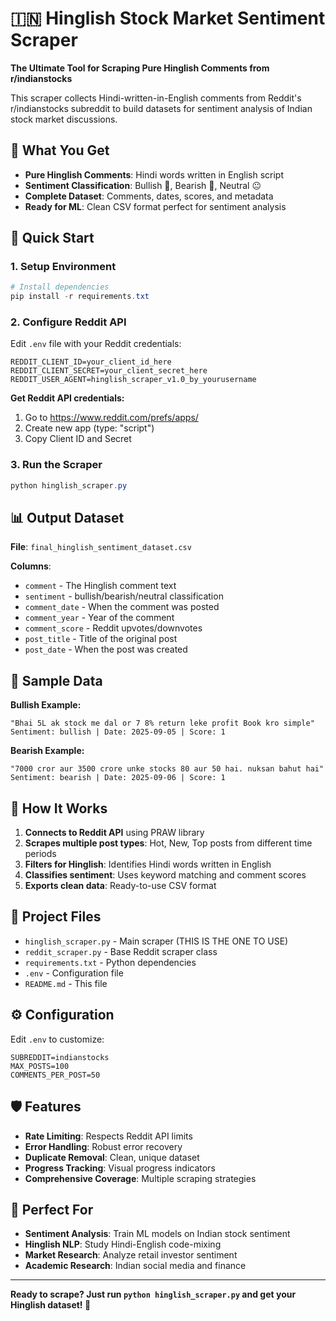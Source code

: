 # 🇮🇳 Hinglish Stock Market Sentiment Scraper

**The Ultimate Tool for Scraping Pure Hinglish Comments from r/indianstocks**

This scraper collects Hindi-written-in-English comments from Reddit's r/indianstocks subreddit to build datasets for sentiment analysis of Indian stock market discussions.

## 🎯 What You Get

- **Pure Hinglish Comments**: Hindi words written in English script
- **Sentiment Classification**: Bullish 🐂, Bearish 🐻, Neutral 😐
- **Complete Dataset**: Comments, dates, scores, and metadata
- **Ready for ML**: Clean CSV format perfect for sentiment analysis

## 🚀 Quick Start

### 1. Setup Environment
```powershell
# Install dependencies
pip install -r requirements.txt
```

### 2. Configure Reddit API
Edit `.env` file with your Reddit credentials:
```
REDDIT_CLIENT_ID=your_client_id_here
REDDIT_CLIENT_SECRET=your_client_secret_here
REDDIT_USER_AGENT=hinglish_scraper_v1.0_by_yourusername
```

**Get Reddit API credentials:**
1. Go to https://www.reddit.com/prefs/apps/
2. Create new app (type: "script")
3. Copy Client ID and Secret

### 3. Run the Scraper
```powershell
python hinglish_scraper.py
```

## 📊 Output Dataset

**File**: `final_hinglish_sentiment_dataset.csv`

**Columns**:
- `comment` - The Hinglish comment text
- `sentiment` - bullish/bearish/neutral classification
- `comment_date` - When the comment was posted
- `comment_year` - Year of the comment
- `comment_score` - Reddit upvotes/downvotes
- `post_title` - Title of the original post
- `post_date` - When the post was created

## 💬 Sample Data

**Bullish Example:**
```
"Bhai 5L ak stock me dal or 7 8% return leke profit Book kro simple"
Sentiment: bullish | Date: 2025-09-05 | Score: 1
```

**Bearish Example:**
```
"7000 cror aur 3500 crore unke stocks 80 aur 50 hai. nuksan bahut hai"
Sentiment: bearish | Date: 2025-09-06 | Score: 1
```

## 🔧 How It Works

1. **Connects to Reddit API** using PRAW library
2. **Scrapes multiple post types**: Hot, New, Top posts from different time periods
3. **Filters for Hinglish**: Identifies Hindi words written in English
4. **Classifies sentiment**: Uses keyword matching and comment scores
5. **Exports clean data**: Ready-to-use CSV format

## 📁 Project Files

- `hinglish_scraper.py` - Main scraper (THIS IS THE ONE TO USE)
- `reddit_scraper.py` - Base Reddit scraper class
- `requirements.txt` - Python dependencies
- `.env` - Configuration file
- `README.md` - This file

## ⚙️ Configuration

Edit `.env` to customize:
```
SUBREDDIT=indianstocks
MAX_POSTS=100
COMMENTS_PER_POST=50
```

## 🛡️ Features

- **Rate Limiting**: Respects Reddit API limits
- **Error Handling**: Robust error recovery
- **Duplicate Removal**: Clean, unique dataset
- **Progress Tracking**: Visual progress indicators
- **Comprehensive Coverage**: Multiple scraping strategies

## 🎯 Perfect For

- **Sentiment Analysis**: Train ML models on Indian stock sentiment
- **Hinglish NLP**: Study Hindi-English code-mixing
- **Market Research**: Analyze retail investor sentiment
- **Academic Research**: Indian social media and finance

---

**Ready to scrape? Just run `python hinglish_scraper.py` and get your Hinglish dataset! 🚀**
